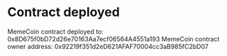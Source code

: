 # Contract deployed
MemeCoin contract deployed to: 0x8D675f0bD72d26e70163Aa7ecf06564A4551a193
MemeCoin contract owner address: 0x92219f351d2eD621AFAF70004cc3aB985fC2bD07
